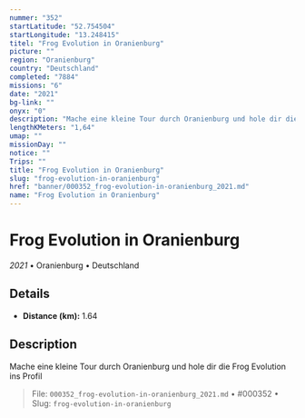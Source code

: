 ```yaml
---
nummer: "352"
startLatitude: "52.754504"
startLongitude: "13.248415"
titel: "Frog Evolution in Oranienburg"
picture: ""
region: "Oranienburg"
country: "Deutschland"
completed: "7884"
missions: "6"
date: "2021"
bg-link: ""
onyx: "0"
description: "Mache eine kleine Tour durch Oranienburg und hole dir die Frog Evolution ins Profil"
lengthKMeters: "1,64"
umap: ""
missionDay: ""
notice: ""
Trips: ""
title: "Frog Evolution in Oranienburg"
slug: "frog-evolution-in-oranienburg"
href: "banner/000352_frog-evolution-in-oranienburg_2021.md"
name: "Frog Evolution in Oranienburg"
---
```

# Frog Evolution in Oranienburg

*2021* • Oranienburg • Deutschland





## Details
- **Distance (km):** 1.64






## Description
Mache eine kleine Tour durch Oranienburg und hole dir die Frog Evolution ins Profil




> File: `000352_frog-evolution-in-oranienburg_2021.md` • #000352 • Slug: `frog-evolution-in-oranienburg`
